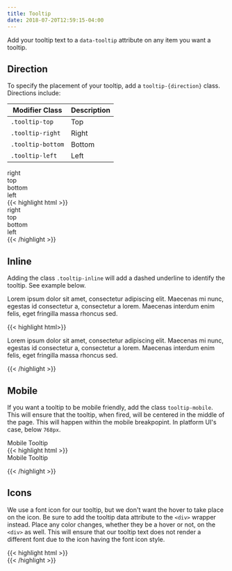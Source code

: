 ```yaml
---
title: Tooltip
date: 2018-07-20T12:59:15-04:00
---
```

Add your tooltip text to a `data-tooltip` attribute on any item you want a tooltip.


## Direction

To specify the placement of your tooltip, add a `tooltip-{direction}` class. Directions include:

<table class="table mb-4">
  <thead>
    <tr>
      <th>Modifier Class</th>
      <th>Description</th>
    </tr>
  </thead>
  <tbody>
    <tr>
      <td data-label="Modifier Class"><code>.tooltip-top</code></td>
      <td data-label="Description">Top</td>
    </tr>
    <tr>
      <td data-label="Modifier Class"><code>.tooltip-right</code></td>
      <td data-label="Description">Right</td>
    </tr>
    <tr>
      <td data-label="Modifier Class"><code>.tooltip-bottom</code></td>
      <td data-label="Description">Bottom</td>
    </tr>
    <tr>
      <td data-label="Modifier Class"><code>.tooltip-left</code></td>
      <td data-label="Description">Left</td>
    </tr>
  </tbody>
</table>

<div class="block-container pb-3 flex flex--justify-between">
  <div class="tooltip-right" data-tooltip="This is a right facing tooltip.">right</div>
  <div class="tooltip-top" data-tooltip="This is a top facing tooltip.">top</div>
  <div class="tooltip-bottom" data-tooltip="This is a bottom facing tooltip.">bottom</div>
  <div class="tooltip-left" data-tooltip="This is a left facing tooltip.">left</div>
</div>

<div class="mt-3 mb-4">
{{< highlight html >}}
<!-- Right -->
<div class="tooltip-right" data-tooltip="This is a right facing tooltip.">right</div>

<!-- Top -->
<div class="tooltip-top" data-tooltip="This is a top facing tooltip.">top</div>

<!-- Bottom -->
<div class="tooltip-bottom" data-tooltip="This is a bottom facing tooltip.">bottom</div>

<!-- Left -->
<div class="tooltip-left" data-tooltip="This is a left facing tooltip.">left</div>
{{< /highlight >}}
</div>


## Inline

Adding the class `.tooltip-inline` will add a dashed underline to identify the tooltip. See example below.

<p class="overflow-x--auto">Lorem <span data-tooltip="This is a default tooltip with data-inline." class="tooltip-inline">ipsum</span> dolor sit amet, consectetur adipiscing elit. Maecenas mi nunc, egestas id consectetur a, consectetur a lorem. Maecenas interdum enim felis, eget fringilla massa rhoncus sed.</p>

<div class="mt-3 mb-4">
{{< highlight html>}}
<p>Lorem <span data-tooltip="This is a default tooltip with data-inline." class="tooltip-inline">ipsum</span> dolor sit amet, consectetur adipiscing elit. Maecenas mi nunc, egestas id consectetur a, consectetur a lorem. Maecenas interdum enim felis, eget fringilla massa rhoncus sed.</p>
{{< /highlight >}}
</div>


## Mobile

If you want a tooltip to be mobile friendly, add the class `tooltip-mobile`. This will ensure that the tooltip, when fired, will be centered in the middle of the page. This will happen within the mobile breakpopint. In platform UI's case, below `768px`.

<div class="block-container pb-3">
  <div class="tooltip-right tooltip-mobile" data-tooltip="This tooltip is centered on a mobile screen.">
    Mobile Tooltip
  </div>
</div>

<div class="mt-3 mb-4">
{{< highlight html >}}

<div class="tooltip-right tooltip-mobile" data-tooltip="This tooltip is centered on a mobile screen.">
  Mobile Tooltip
</div>

{{< /highlight >}}
</div>


## Icons

We use a font icon for our tooltip, but we don't want the hover to take place on the icon.
Be sure to add the tooltip data attribute to the `<div>` wrapper instead. Place any color changes, whether they be a hover or not, on the `<div>` as well. This will ensure that our tooltip text does not render a different font due to the icon having the font icon style.

<div class="block-container pb-3">
  <div class="tooltip-right" data-tooltip="This tooltip is centered on a mobile screen.">
    <i class="pi-help-solid" focusable="false" aria-hidden="true"></i>
  </div>
</div>

<div class="mt-3 mb-4">
{{< highlight html >}}
<div class="tooltip-right" data-tooltip="This tooltip is centered on a mobile screen.">
  <i class="pi-help-solid" focusable="false" aria-hidden="true"></i>
</div>
{{< /highlight >}}
</div>
